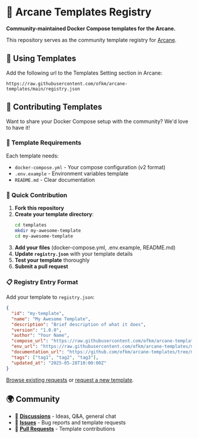 # 🌟 Arcane Templates Registry

**Community-maintained Docker Compose templates for the Arcane.**

This repository serves as the community template registry for [Arcane](https://github.com/ofkm/arcane).

## 🔧 Using Templates

Add the following url to the Templates Setting section in Arcane:

`https://raw.githubusercontent.com/ofkm/arcane-templates/main/registry.json`

## 🤝 Contributing Templates

Want to share your Docker Compose setup with the community? We'd love to have it!

### 📝 Template Requirements

Each template needs:

- `docker-compose.yml` - Your compose configuration (v2 format)
- `.env.example` - Environment variables template
- `README.md` - Clear documentation

### 🚀 Quick Contribution

1. **Fork this repository**
2. **Create your template directory**:
   ```bash
   cd templates
   mkdir my-awesome-template
   cd my-awesome-template
   ```
3. **Add your files** (docker-compose.yml, .env.example, README.md)
4. **Update `registry.json`** with your template details
5. **Test your template** thoroughly
6. **Submit a pull request**

### 📋 Registry Entry Format

Add your template to `registry.json`:

```json
{
  "id": "my-template",
  "name": "My Awesome Template",
  "description": "Brief description of what it does",
  "version": "1.0.0",
  "author": "Your Name",
  "compose_url": "https://raw.githubusercontent.com/ofkm/arcane-templates/main/my-template/docker-compose.yml",
  "env_url": "https://raw.githubusercontent.com/ofkm/arcane-templates/main/my-template/.env.example",
  "documentation_url": "https://github.com/ofkm/arcane-templates/tree/main/my-template",
  "tags": ["tag1", "tag2", "tag3"],
  "updated_at": "2025-05-28T10:00:00Z"
}
```

[Browse existing requests](https://github.com/ofkm/arcane-templates/issues?q=is%3Aissue+is%3Aopen+label%3Atemplate-request) or [request a new template](https://github.com/ofkm/arcane-templates/issues/new?template=template-request.md).

## 🌍 Community

- 💬 **[Discussions](https://github.com/ofkm/arcane-templates/discussions)** - Ideas, Q&A, general chat
- 🐛 **[Issues](https://github.com/ofkm/arcane-templates/issues)** - Bug reports and template requests
- 🔀 **[Pull Requests](https://github.com/ofkm/arcane-templates/pulls)** - Template contributions
